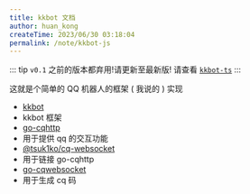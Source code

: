 ```yaml
---
title: kkbot 文档
author: huan_kong
createTime: 2023/06/30 03:18:04
permalink: /note/kkbot-js
---
```


::: tip
`v0.1` 之前的版本都弃用!请更新至最新版!
请查看 [`kkbot-ts`](./kkbot-ts)
:::

这就是个简单的 QQ 机器人的框架 ( 我说的 ) 实现

- [kkbot](https://github.com/huankong233/kkbot)
- kkbot 框架
- [go-cqhttp](https://github.com/Mrs4s/go-cqhttp)
- 用于提供 qq 的交互功能
- [@tsuk1ko/cq-websocket](https://www.npmjs.com/package/@tsuk1ko/cq-websocket)
- 用于链接 go-cqhttp
- [go-cqwebsocket](https://www.npmjs.com/package/go-cqwebsocket)
- 用于生成 cq 码
